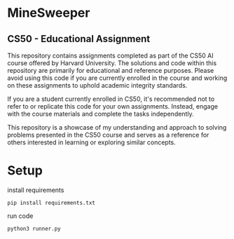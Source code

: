 # MineSweeper

## CS50 - Educational Assignment
This repository contains assignments completed as part of the CS50 AI course offered by Harvard University. The solutions and code within this repository are primarily for educational and reference purposes. Please avoid using this code if you are currently enrolled in the course and working on these assignments to uphold academic integrity standards.

If you are a student currently enrolled in CS50, it's recommended not to refer to or replicate this code for your own assignments. Instead, engage with the course materials and complete the tasks independently.

This repository is a showcase of my understanding and approach to solving problems presented in the CS50 course and serves as a reference for others interested in learning or exploring similar concepts.

# Setup
install requirements
```
pip install requirements.txt
```

run code
```
python3 runner.py
```